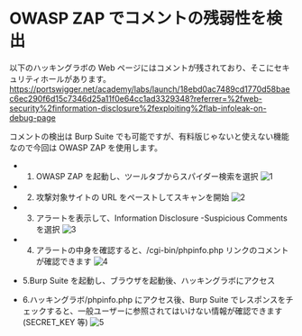 # OWASP ZAP でコメントの残弱性を検出

以下のハッキングラボの Web ページにはコメントが残されており、そこにセキュリティホールがあります。  
https://portswigger.net/academy/labs/launch/18ebd0ac7489cd1770d58baec6ec290f6d15c7346d25a11f0e64cc1ad3329348?referrer=%2fweb-security%2finformation-disclosure%2fexploiting%2flab-infoleak-on-debug-page

コメントの検出は Burp Suite でも可能ですが、有料版じゃないと使えない機能なので今回は OWASP ZAP を使用します。

- 1. OWASP ZAP を起動し、ツールタブからスパイダー検索を選択
     ![1](https://github.com/pea-sys/Til/assets/49807271/6c6c1950-d8e2-42b1-9729-7698cb9236a5)

- 2. 攻撃対象サイトの URL をペーストしてスキャンを開始
     ![2](https://github.com/pea-sys/Til/assets/49807271/b8cf35a2-8b99-4fef-96e2-9b7834bd7a14)

- 3. アラートを表示して、Information Disclosure -Suspicious Comments を選択
     ![3](https://github.com/pea-sys/Til/assets/49807271/918f24bc-5b04-46ca-858e-1d7e055372d4)

- 4. アラートの中身を確認すると、/cgi-bin/phpinfo.php リンクのコメントが確認できます
     ![4](https://github.com/pea-sys/Til/assets/49807271/6d5ac493-2fcb-43b4-871b-4fea98332fde)

* 5.Burp Suite を起動し、ブラウザを起動後、ハッキングラボにアクセス

* 6.ハッキングラボ/phpinfo.php にアクセス後、Burp Suite でレスポンスをチェックすると、一般ユーザーに参照されてはいけない情報が確認できます(SECRET_KEY 等)
  ![5](https://github.com/pea-sys/Til/assets/49807271/85623d07-8dee-47b4-8f70-62828cde10ed)
